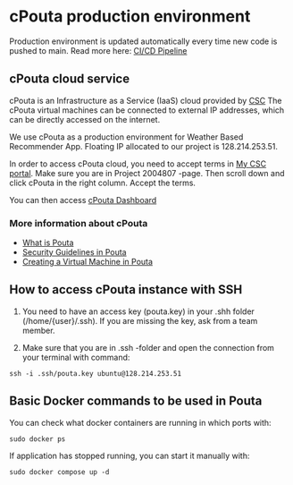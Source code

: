 # cPouta production environment

Production environment is updated automatically every time new code is pushed to main.
Read more here: [CI/CD Pipeline](/docs/ci-cd.md)

## cPouta cloud service

cPouta is an Infrastructure as a Service (IaaS) cloud provided by [CSC](https://www.csc.fi/)
The cPouta virtual machines can be connected to external IP addresses, which can be directly accessed on the internet. 

We use cPouta as a production environment for Weather Based Recommender App. Floating IP allocated to our project is 128.214.253.51.

In order to access cPouta cloud, you need to accept terms in [My CSC portal](https://my.csc.fi/projects/2004807). Make sure you are in Project 2004807 -page. Then scroll down and click cPouta in the right column. Accept the terms.

You can then access [cPouta Dashboard](https://pouta.csc.fi/dashboard/project/instances/)

### More information about cPouta
* [What is Pouta](https://docs.csc.fi/cloud/pouta/pouta-what-is/)
* [Security Guidelines in Pouta](https://docs.csc.fi/cloud/pouta/pouta-what-is/)
* [Creating a Virtual Machine in Pouta](https://docs.csc.fi/cloud/pouta/launch-vm-from-web-gui/)

## How to access cPouta instance with SSH

1. You need to have an access key (pouta.key) in your .shh folder (/home/{user}/.ssh). If you are missing the key, ask from a team member. 

2. Make sure that you are in .ssh -folder and open the connection from your terminal with command:

`ssh -i .ssh/pouta.key ubuntu@128.214.253.51`


## Basic Docker commands to be used in Pouta

You can check what docker containers are running in which ports with:

`sudo docker ps`

If application has stopped running, you can start it manually with:

`sudo docker compose up -d`

